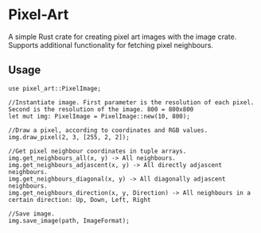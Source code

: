 # Pixel-Art
A simple Rust crate for creating pixel art images with the image crate. Supports additional functionality for fetching pixel neighbours.

## Usage
```
use pixel_art::PixelImage;

//Instantiate image. First parameter is the resolution of each pixel. Second is the resolution of the image. 800 = 800x800
let mut img: PixelImage = PixelImage::new(10, 800);

//Draw a pixel, according to coordinates and RGB values.
img.draw_pixel(2, 3, [255, 2, 2]);

//Get pixel neighbour coordinates in tuple arrays.
img.get_neighbours_all(x, y) -> All neighbours.
img.get_neighbours_adjascent(x, y) -> All directly adjascent neighbours.
img.get_neighbours_diagonal(x, y) -> All diagonally adjascent neighbours.
img.get_neighbours_direction(x, y, Direction) -> All neighbours in a certain direction: Up, Down, Left, Right

//Save image.
img.save_image(path, ImageFormat);
```
